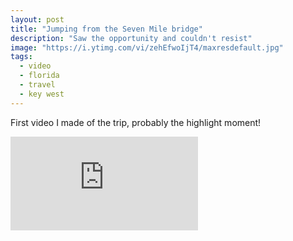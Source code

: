 ```yaml
---
layout: post
title: "Jumping from the Seven Mile bridge"
description: "Saw the opportunity and couldn't resist"
image: "https://i.ytimg.com/vi/zehEfwoIjT4/maxresdefault.jpg"
tags:
  - video
  - florida
  - travel
  - key west
---
```


First video I made of the trip, probably the highlight moment!

<div class="embed-responsive embed-responsive-16by9">
    <iframe src="https://www.youtube.com/embed/zehEfwoIjT4" frameborder="0" allowfullscreen></iframe>
</div>
